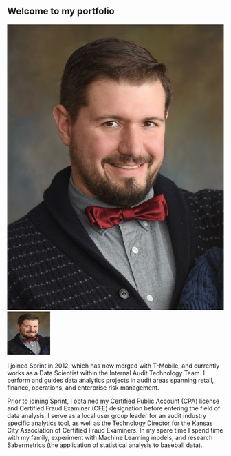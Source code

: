 ## Welcome to my portfolio

![Image](assets/images/Brady.jpg)
<img src="assets/images/Brady.jpg" width="100" height="100">

I joined Sprint in 2012, which has now merged with T-Mobile, and currently works as a Data Scientist within the Internal Audit Technology Team. I perform and guides data analytics projects in audit areas spanning retail, finance, operations, and enterprise risk management.

Prior to joining Sprint, I obtained my Certified Public Account (CPA) license and Certified Fraud Examiner (CFE) designation before entering the field of data analysis. I serve as a local user group leader for an audit industry specific analytics tool, as well as the Technology Director for the Kansas City Association of Certified Fraud Examiners. In my spare time I spend time with my family, experiment with Machine Learning models, and research Sabermetrics (the application of statistical analysis to baseball data).

